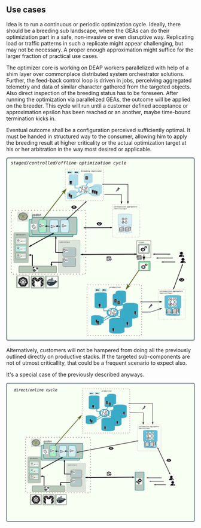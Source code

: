 <!--
Copyright (c) 2019 Matthias Tafelmeier.

This file is part of godon

godon is free software: you can redistribute it and/or modify
it under the terms of the GNU Affero General Public License as
published by the Free Software Foundation, either version 3 of the
License, or (at your option) any later version.

godon is distributed in the hope that it will be useful,
but WITHOUT ANY WARRANTY; without even the implied warranty of
MERCHANTABILITY or FITNESS FOR A PARTICULAR PURPOSE.  See the
GNU Affero General Public License for more details.

You should have received a copy of the GNU Affero General Public License
along with this godon. If not, see <http://www.gnu.org/licenses/>.
-->

## Use cases

Idea is to run a continuous or periodic optimization cycle. Ideally, there
should be a breeding sub landscape, where the GEAs can do their optimiziation
part in a safe, non-invasive or even disruptive way. Replicating load or
traffic patterns in such a replicate might appear challenging, but may not be
necessary. A proper enough approximation might suffice for the larger fraction
of practical use cases.

The optimizer core is working on DEAP workers parallelized with help of a shim
layer over commonplace distributed system orchestrator solutions. Further, the
feed-back control loop is driven in jobs, perceiving aggregated telemetry and
data of similar character gathered from the targeted objects. Also direct
inspection of the breeding status has to be foreseen. After running the
optimization via parallelized GEAs, the outcome will be applied on the breeder.
This cycle will run until a customer defined acceptance or approximation
epsilon has been reached or an another, maybe time-bound termination kicks in.

Eventual outcome shall be a configuration perceived sufficiently optimal.  It
must be handed in structured way to the consumer, allowing him to apply the
breeding result at higher criticality or the actual optimization target at his
or her arbitration in the way most desired or applicable.

![Outline_online](https://raw.githubusercontent.com/cherusk/godon/master/docs_content/drawings/staged_structure.svg?sanitize=true)

Alternatively, customers will not be hampered from doing all the previously
outlined directly on productive stacks.  If the targeted sub-components are not
of utmost criticallity, that could be a frequent scenario to expect also.

It's a special case of the previously described anyways.

![Outline_staged](https://raw.githubusercontent.com/cherusk/godon/master/docs_content/drawings/online_structure.svg?sanitize=true)

